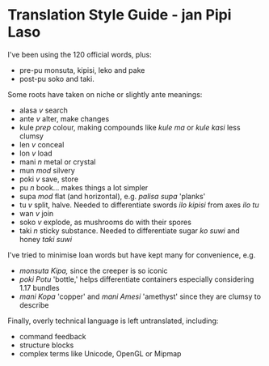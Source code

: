 # Translation Style Guide - jan Pipi Laso

I've been using the 120 official words, plus:
- pre-pu monsuta, kipisi, leko and pake
- post-pu soko and taki.

Some roots have taken on niche or slightly ante meanings:
- alasa *v* search
- ante *v* alter, make changes
- kule *prep* colour, making compounds like *kule ma* or *kule kasi* less clumsy
- len *v* conceal
- lon *v* load
- mani *n* metal or crystal
- mun *mod* silvery
- poki *v* save, store
- pu *n* book... makes things a lot simpler
- supa *mod* flat (and horizontal), e.g. *palisa supa* 'planks'
- tu *v* split, halve. Needed to differentiate swords *ilo kipisi* from axes *ilo tu*
- wan *v* join
- soko *v* explode, as mushrooms do with their spores
- taki *n* sticky substance. Needed to differentiate sugar *ko suwi* and honey *taki suwi*

I've tried to minimise loan words but have kept many for convenience, e.g.
- *monsuta Kipa,* since the creeper is so iconic
- *poki Potu* 'bottle,' helps differentiate containers especially considering 1.17 bundles
- *mani Kopa* 'copper' and *mani Amesi* 'amethyst' since they are clumsy to describe

Finally, overly technical language is left untranslated, including:
- command feedback
- structure blocks
- complex terms like Unicode, OpenGL or Mipmap
